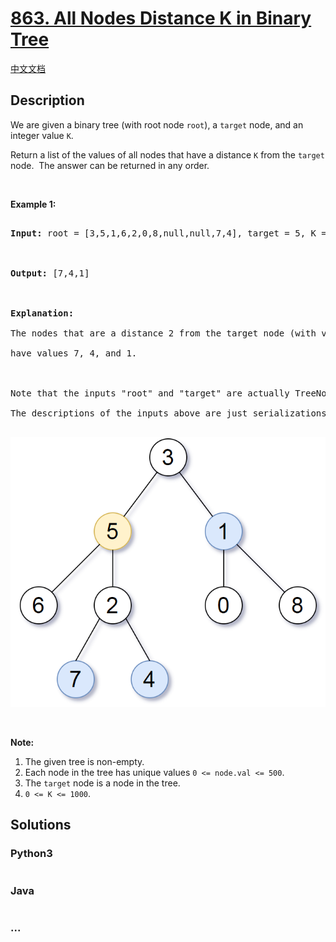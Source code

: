 # [863. All Nodes Distance K in Binary Tree](https://leetcode.com/problems/all-nodes-distance-k-in-binary-tree)

[中文文档](/solution/0800-0899/0863.All%20Nodes%20Distance%20K%20in%20Binary%20Tree/README.md)

## Description
<p>We are given a binary tree (with root node&nbsp;<code>root</code>), a <code>target</code> node, and an integer value <code>K</code>.</p>



<p>Return a list of the values of all&nbsp;nodes that have a distance <code>K</code> from the <code>target</code> node.&nbsp; The answer can be returned in any order.</p>



<p>&nbsp;</p>



<ol>

</ol>



<div>

<p><strong>Example 1:</strong></p>



<pre>

<strong>Input: </strong>root = <span id="example-input-1-1">[3,5,1,6,2,0,8,null,null,7,4]</span>, target = <span id="example-input-1-2">5</span>, K = <span id="example-input-1-3">2</span>



<strong>Output: </strong><span id="example-output-1">[7,4,1]</span>



<strong>Explanation: </strong>

The nodes that are a distance 2 from the target node (with value 5)

have values 7, 4, and 1.



Note that the inputs &quot;root&quot; and &quot;target&quot; are actually TreeNodes.

The descriptions of the inputs above are just serializations of these objects.

</pre>

![](./images/sketch0.png)

<p>&nbsp;</p>



<p><strong>Note:</strong></p>



<ol>
	<li>The given tree is non-empty.</li>
	<li>Each node in the tree has unique values&nbsp;<code>0 &lt;= node.val &lt;= 500</code>.</li>
	<li>The <code>target</code>&nbsp;node is a node in the tree.</li>
	<li><code>0 &lt;= K &lt;= 1000</code>.</li>
</ol>

</div>


## Solutions


<!-- tabs:start -->

### **Python3**

```python

```

### **Java**

```java

```

### **...**
```

```

<!-- tabs:end -->